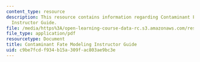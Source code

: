 ```yaml
---
content_type: resource
description: This resource contains information regarding Contaminant Fate Modeling
  Instructor Guide.
file: /media/https%3A/open-learning-course-data-rc.s3.amazonaws.com/res-tll-004-stem-concept-videos-fall-2013/c9be7fcdf934b15a309fac803ae9bc3e_MITRES_TLL-004F13_CnFat_IG.pdf
file_type: application/pdf
resourcetype: Document
title: Contaminant Fate Modeling Instructor Guide
uid: c9be7fcd-f934-b15a-309f-ac803ae9bc3e
---
```


